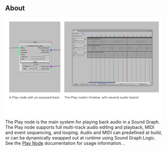 ## About
![Play Nodes Example](IMG/PlayNodesExample.png)
The Play node is the main system for playing back audio in a Sound Graph. The Play node supports full multi-track audio editing and playback, MIDI and event sequencing, and looping. Audio and MIDI can predefined at build, or can be dynamically swapped out at runtime using Sound Graph Logic. See the [Play Node](Play) documentation for usage information.
.
